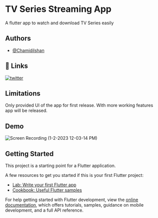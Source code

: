 # TV Series Streaming App

A flutter app to watch and download TV Series easily

## Authors

- [@Chamidilshan](https://www.github.com/Chamidilshan)


## 🔗 Links
[![twitter](https://img.shields.io/badge/twitter-1DA1F2?style=for-the-badge&logo=twitter&logoColor=white)](https://twitter.com/saxa58)

## Limitations
Only provided UI of the app for first release.
With more working features app will be released.

## Demo
![Screen Recording (1-2-2023 12-03-14 PM)](https://user-images.githubusercontent.com/89196733/210201041-448f1a52-de7f-45b4-b8b8-5e46573a00df.gif)


## Getting Started

This project is a starting point for a Flutter application.

A few resources to get you started if this is your first Flutter project:

- [Lab: Write your first Flutter app](https://docs.flutter.dev/get-started/codelab)
- [Cookbook: Useful Flutter samples](https://docs.flutter.dev/cookbook)

For help getting started with Flutter development, view the
[online documentation](https://docs.flutter.dev/), which offers tutorials,
samples, guidance on mobile development, and a full API reference.
